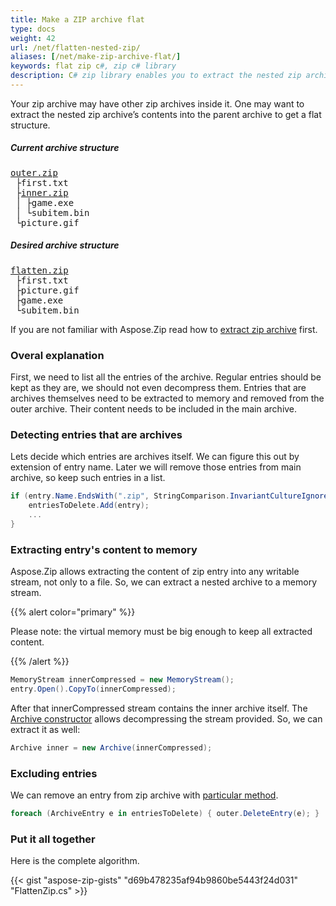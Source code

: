 ```yaml
---
title: Make a ZIP archive flat
type: docs
weight: 42
url: /net/flatten-nested-zip/
aliases: [/net/make-zip-archive-flat/]
keywords: flat zip c#, zip c# library
description: C# zip library enables you to extract the nested zip archive contents into the parent archive to get a flat structure.
---
```


Your zip archive may have other zip archives inside it. One may want to extract the nested zip archive’s contents into the parent archive to get a flat structure.

<h5> Current archive structure </h5>
<pre>
<u>outer.zip</u>
 ├first.txt
 ├<u>inner.zip</u>
 │ ├game.exe
 │ └subitem.bin
 └picture.gif
</pre>
<h5> Desired archive structure </h5>
<pre>
<u>flatten.zip</u>
 ├first.txt
 ├picture.gif
 ├game.exe
 └subitem.bin
</pre>


If you are not familiar with Aspose.Zip read how to [extract zip archive](https://docs.aspose.com/zip/net/compressing-and-decompressing-files/#decompressing-archives) first.

### **Overal explanation**

First, we need to list all the entries of the archive. Regular entries should be kept as they are, we should not even decompress them. Entries that are archives themselves need to be extracted to memory and removed from the outer archive. Their content needs to be included in the main archive. 

### **Detecting entries that are archives**
Lets decide which entries are archives itself. We can figure this out by extension of entry name.
Later we will remove those entries from main archive, so keep such entries in a list.
```c#
if (entry.Name.EndsWith(".zip", StringComparison.InvariantCultureIgnoreCase)) {
    entriesToDelete.Add(entry);
    ...
}
```

### **Extracting entry's content to memory**

Aspose.Zip allows extracting the content of zip entry into any writable stream, not only to a file. So, we can extract a nested archive to a memory stream.

{{% alert color="primary" %}} 

Please note: the virtual memory must be big enough to keep all extracted content.

{{% /alert %}} 

```c#
MemoryStream innerCompressed = new MemoryStream();
entry.Open().CopyTo(innerCompressed); 
```

After that innerCompressed stream contains the inner archive itself. The [Archive constructor](https://apireference.aspose.com/zip/net/aspose.zip/archive/constructors/1) allows decompressing the stream provided.
So, we can extract it as well:
```c#
Archive inner = new Archive(innerCompressed);
```


### **Excluding entries** 

We can remove an entry from zip archive with [particular method](https://apireference.aspose.com/zip/net/aspose.zip/archive/methods/deleteentry).

```c#
foreach (ArchiveEntry e in entriesToDelete) { outer.DeleteEntry(e); }
```

### **Put it all together**

Here is the complete algorithm.

{{< gist "aspose-zip-gists" "d69b478235af94b9860be5443f24d031" "FlattenZip.cs" >}}
